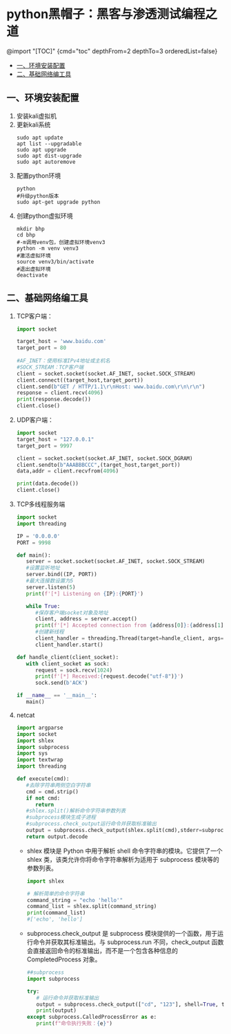 # python黑帽子：黑客与渗透测试编程之道

@import "[TOC]" {cmd="toc" depthFrom=2 depthTo=3 orderedList=false}

<!-- code_chunk_output -->

- [一、环境安装配置](#一-环境安装配置)
- [二、基础网络编工具](#二-基础网络编工具)

<!-- /code_chunk_output -->


## 一、环境安装配置
1. 安装kali虚拟机
2. 更新kali系统
    ```shell {.line-numbers}
    sudo apt update
    apt list --upgradable
    sudo apt upgrade
    sudo apt dist-upgrade
    sudo apt autoremove
    ```
3. 配置python环境
   ```shell {.line-numbers}
   python
   #升级python版本
   sudo apt-get upgrade python
   ```
4. 创建python虚拟环境
   ```shell {.line-numbers}
   mkdir bhp
   cd bhp
   #-m调用venv包，创建虚拟环境venv3
   python -m venv venv3
   #激活虚拟环境
   source venv3/bin/activate
   #退出虚拟环境
   deactivate
   ```

## 二、基础网络编工具
1. TCP客户端：
   ```py {.line-numbers}
   import socket

   target_host = 'www.baidu.com'
   target_port = 80
    
   #AF_INET：使用标准IPv4地址或主机名
   #SOCK_STREAM：TCP客户端
   client = socket.socket(socket.AF_INET, socket.SOCK_STREAM)
   client.connect((target_host,target_port))
   client.send(b"GET / HTTP/1.1\r\nHost: www.baidu.com\r\n\r\n")
   response = client.recv(4096)
   print(response.decode())
   client.close()
   ```
2. UDP客户端：
   ```py {.line-numbers}
   import socket
   target_host = "127.0.0.1"
   target_port = 9997

   client = socket.socket(socket.AF_INET, socket.SOCK_DGRAM)
   client.sendto(b"AAABBBCCC",(target_host,target_port))
   data,addr = client.recvfrom(4096)

   print(data.decode())
   client.close()
   ```
3. TCP多线程服务端
   ```py {.line-numbers}
   import socket
   import threading

   IP = '0.0.0.0'
   PORT = 9998

   def main():
      server = socket.socket(socket.AF_INET, socket.SOCK_STREAM)
      #设置监听地址
      server.bind((IP, PORT))
      #最大连接数设置为5
      server.listen(5)
      print(f'[*] Listening on {IP}:{PORT}')

      while True:
         #保存客户端socket对象及地址
         client, address = server.accept()
         print(f'[*] Accepted connection from {address[0]}:{address[1]}')
         #创建新线程
         client_handler = threading.Thread(target=handle_client, args=(client,))
         client_handler.start()

   def handle_client(client_socket):
      with client_socket as sock:
         request = sock.recv(1024)
         print(f'[*] Received:{request.decode("utf-8")}')
         sock.send(b'ACK')

   if __name__ == '__main__':
      main()
   ```
4. netcat
   ```py {.line-numbers}
   import argparse
   import socket
   import shlex
   import subprocess
   import sys
   import textwrap
   import threading

   def execute(cmd):
      #去除字符串两侧空白字符串
      cmd = cmd.strip()
      if not cmd:
         return
      #shlex.split()解析命令字符串参数列表
      #subprocess模块生成子进程
      #subprocess.check_output运行命令并获取标准输出
      output = subprocess.check_output(shlex.split(cmd),stderr=subprocess.STDOUT)
      return output.decode
   ```
   - shlex 模块是 Python 中用于解析 shell 命令字符串的模块。它提供了一个 shlex 类，该类允许你将命令字符串解析为适用于 subprocess 模块等的参数列表。
      ```py {.line-numbers}
      import shlex

      # 解析简单的命令字符串
      command_string = "echo 'hello'"
      command_list = shlex.split(command_string)
      print(command_list)
      #['echo', 'hello']
      ```
   - subprocess.check_output 是 subprocess 模块提供的一个函数，用于运行命令并获取其标准输出。与 subprocess.run 不同，check_output 函数会直接返回命令的标准输出，而不是一个包含各种信息的 CompletedProcess 对象。
      ```py {.line-numbers}
      ##subprocess
      import subprocess

      try:
         # 运行命令并获取标准输出
         output = subprocess.check_output(["cd", "123"], shell=True, text=True)
         print(output)
      except subprocess.CalledProcessError as e:
         print(f"命令执行失败：{e}")

      ```